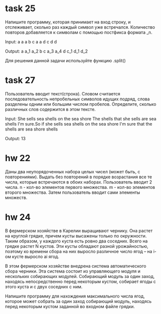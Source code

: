 # task 25
Напишите программу, которая принимает на вход строку, 
и отслеживает, сколько раз каждый символ уже встречался. 
Количество повторов добавляется к символам с помощью 
постфикса формата _n.

Input: a a a b c a a d c d d

Output: a a_1 a_2 b c a_3 a_4 d c_1 d_1 d_2

Для решения данной задачи используйте функцию
.split()

# task 27
Пользователь вводит текст(строка). Словом считается
последовательность непробельных символов идущих
подряд, слова разделены одним или большим числом
пробелов. Определите, сколько различных слов
содержится в этом тексте.

Input: She sells sea shells on the sea shore The shells
that she sells are sea shells I'm sure.So if she sells sea
shells on the sea shore I'm sure that the shells are sea
shore shells

Output: 13

# hw 22
Даны два неупорядоченных набора целых чисел (может быть, с
повторениями). 
Выдать без повторений в порядке возрастания все те числа, которые
встречаются в обоих наборах.
Пользователь вводит 2 числа. n - кол-во элементов первого множества. 
m - кол-во элементов второго множества. 
Затем пользователь вводит сами элементы множеств.

# hw 24
В фермерском хозяйстве в Карелии выращивают чернику. 
Она растет на круглой грядке, причем кусты высажены только по окружности. 
Таким образом, у каждого куста есть ровно два соседних. 
Всего на грядке растет N кустов.
Эти кусты обладают разной урожайностью, 
поэтому ко времени сбора на них выросло 
различное число ягод – на i-ом кусте выросло ai ягод.

В этом фермерском хозяйстве внедрена система автоматического сбора черники.
Эта система состоит из управляющего модуля и нескольких собирающих модулей.
Собирающий модуль за один заход, находясь непосредственно перед некоторым
кустом, собирает ягоды с этого куста и с двух соседних с ним.

Напишите программу для нахождения максимального числа ягод, которое может
собрать за один заход собирающий модуль, находясь перед некоторым кустом
заданной во входном файле грядки.
